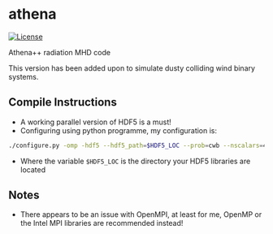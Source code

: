 athena
======
<!-- Jenkins Status Badge in Markdown (with view), unprotected, flat style -->
<!-- In general, need to be on Princeton VPN, logged into Princeton CAS, with ViewStatus access to Jenkins instance to click on unprotected Build Status Badge, but server is configured to whitelist GitHub -->
[![License](https://img.shields.io/badge/License-BSD%203--Clause-blue.svg)](https://opensource.org/licenses/BSD-3-Clause)

<!--[![Public GitHub  issues](https://img.shields.io/github/issues/PrincetonUniversity/athena-public-version.svg)](https://github.com/PrincetonUniversity/athena-public-version/issues)
[![Public GitHub pull requests](https://img.shields.io/github/issues-pr/PrincetonUniversity/athena-public-version.svg)](https://github.com/PrincetonUniversity/athena-public-version/pulls) -->

Athena++ radiation MHD code

This version has been added upon to simulate dusty colliding wind binary systems.

## Compile Instructions

- A working parallel version of HDF5 is a must!
- Configuring using python programme, my configuration is:

```bash
./configure.py -omp -hdf5 --hdf5_path=$HDF5_LOC --prob=cwb --nscalars=4
```

- Where the variable `$HDF5_LOC` is the directory your HDF5 libraries are located

## Notes

- There appears to be an issue with OpenMPI, at least for me, OpenMP or the Intel MPI libraries are recommended instead!